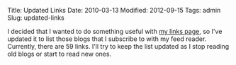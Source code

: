 Title: Updated Links
Date: 2010-03-13
Modified: 2012-09-15
Tags: admin
Slug: updated-links

I decided that I wanted to do something useful with <a href="/links/">my links page</a>, so I've updated it to list those blogs that I subscribe to with my feed reader. Currently, there are 59 links. I'll try to keep the list updated as I stop reading old blogs or start to read new ones.
